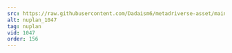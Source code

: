 ```yaml
---
src: https://raw.githubusercontent.com/Dadaism6/metadriverse-asset/main/script-nuplan-output-newcompressed/nuplan_1047.mp4
alt: nuplan_1047
tag: nuplan
vid: 1047
order: 156
---
```

